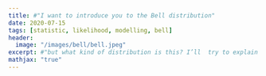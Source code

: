 ```yaml
---
title: #"I want to introduce you to the Bell distribution"
date: 2020-07-15
tags: [statistic, likelihood, modelling, bell]
header:
  image: "/images/bell/bell.jpeg"
excerpt: #"but what kind of distribution is this? I’ll  try to explain to you in up to 3 minutes"
mathjax: "true"
---
```

